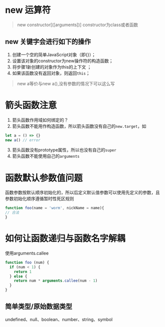 # new 运算符
> new constructor[([arguments])]
constructor为class或者函数

## new 关键字会进行如下的操作
1. 创建一个空的简单JavaScript对象（即{}）；
2. 设置该对象的constructor为new操作符的构造函数；
3. 将步骤1新创建的对象作为this的上下文 ；
4. 如果该函数没有返回对象，则返回`this`；
> new a等价与new a(),没有参数的情况下可以这么写

# 箭头函数注意
1. 箭头函数作用域如何绑定的？
2. 箭头函数不能用作构造函数，所以箭头函数没有自己的`new.target`，如
```js
let a = () => {}
new a() // error
```
3. 箭头函数没有prototype属性，所以也没有自己的`super`
4. 箭头函数不能使用自己的`arguments`

# 函数默认参数值问题
函数参数按默认顺序初始化的，所以后定义默认值参数可以使用先定义的参数，且参数初始化顺序遵循暂时性死区规则
```js
function foo(name = 'worm', nickName = name){
// 合法
}
```

# 如何让函数递归与函数名字解耦
使用arguments.callee
```js
function foo (num) {
  if (num < 1) {
    return 1
  } else {
    return num * arguments.callee(num - 1)
  }
}
```
## 简单类型/原始数据类型
undefined、null、boolean、number、string、symbol